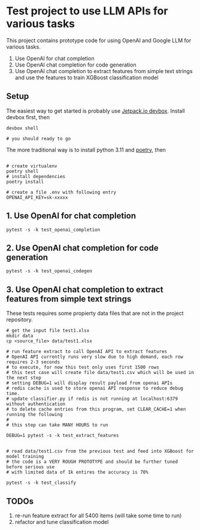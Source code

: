 
# Test project to use LLM APIs for various tasks

This project contains prototype code for using OpenAI and Google LLM for various tasks.

1. Use OpenAI for chat completion
2. Use OpenAI chat completion for code generation
3. Use OpenAI chat completion to extract features from simple text strings and use the features to train XGBoost classification model

## Setup

The easiest way to get started is probably use [Jetpack.io devbox](https://www.jetpack.io/devbox). Install devbox first, then

```shell
devbox shell

# you should ready to go

```

The more traditional way is to install python 3.11 and [poetry](https://python-poetry.org/), then

```shell

# create virtualenv
poetry shell
# install dependencies
poetry install

# create a file .env with following entry
OPENAI_API_KEY=sk-xxxxx

```

## 1. Use OpenAI for chat completion

```shell
pytest -s -k test_openai_completion

```

## 2. Use OpenAI chat completion for code generation

```shell
pytest -s -k test_openai_codegen

```

## 3. Use OpenAI chat completion to extract features from simple text strings

These tests requires some propierty data files that are not in the project repository.

```shell
# get the input file test1.xlsx
mkdir data
cp <source_file> data/test1.xlsx

# run feature extract to call OpenAI API to extract features
# OpenAI API currently runs very slow due to high demand, each row requires 2-3 seconds
# to execute, for now this test only uses first 1500 rows
# this test case will create file data/test1.csv which will be used in the next step
# setting DEBUG=1 will display result payload from openai APIs
# redis cache is used to store openai API response to reduce debug time.
# update classifier.py if redis is not running at localhost:6379 without authentication
# to delete cache entries from this program, set CLEAR_CACHE=1 when running the following
#
# this step can take MANY HOURS to run

DEBUG=1 pytest -s -k test_extract_features


# read data/test1.csv from the previous test and feed into XGBoost for model training
# the code is a VERY ROUGH PROTOTYPE and should be further tuned before serious use
# with limited data of 1k entires the accuracy is 70%

pytest -s -k test_classify

```

## TODOs

1. re-run feature extract for all 5400 items (will take some time to run)
2. refactor and tune classification model
